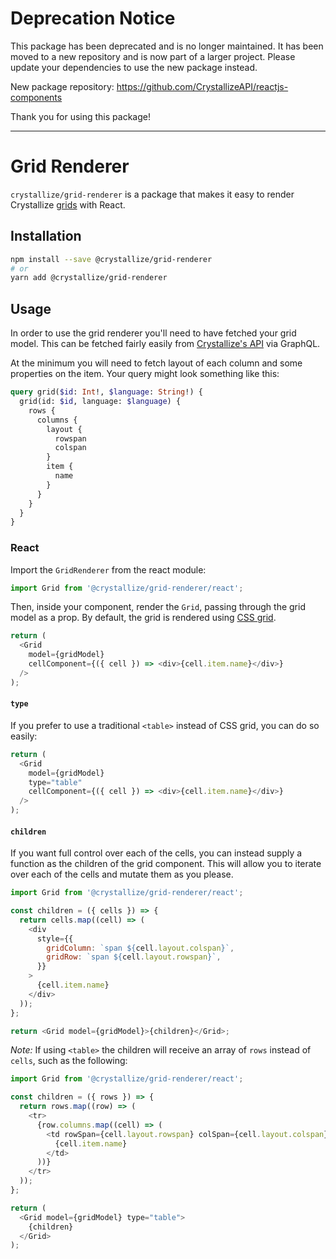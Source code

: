 # Deprecation Notice

This package has been deprecated and is no longer maintained. It has been moved to a new repository and is now part of a larger project. Please update your dependencies to use the new package instead.

New package repository: https://github.com/CrystallizeAPI/reactjs-components

Thank you for using this package!

---

# Grid Renderer

`crystallize/grid-renderer` is a package that makes it easy to render
Crystallize [grids][0] with React.

## Installation

```sh
npm install --save @crystallize/grid-renderer
# or
yarn add @crystallize/grid-renderer
```

## Usage

In order to use the grid renderer you'll need to have fetched your grid model.
This can be fetched fairly easily from [Crystallize's API][1] via GraphQL.

At the minimum you will need to fetch layout of each column and some properties
on the item. Your query might look something like this:

```graphql
query grid($id: Int!, $language: String!) {
  grid(id: $id, language: $language) {
    rows {
      columns {
        layout {
          rowspan
          colspan
        }
        item {
          name
        }
      }
    }
  }
}
```

### React

Import the `GridRenderer` from the react module:

```js
import Grid from '@crystallize/grid-renderer/react';
```

Then, inside your component, render the `Grid`, passing through the grid model
as a prop. By default, the grid is rendered using [CSS grid][2].

```js
return (
  <Grid
    model={gridModel}
    cellComponent={({ cell }) => <div>{cell.item.name}</div>}
  />
);
```

#### `type`

If you prefer to use a traditional `<table>` instead of CSS grid, you can do so
easily:

```js
return (
  <Grid
    model={gridModel}
    type="table"
    cellComponent={({ cell }) => <div>{cell.item.name}</div>}
  />
);
```

#### `children`

If you want full control over each of the cells, you can instead supply a
function as the children of the grid component. This will allow you to iterate
over each of the cells and mutate them as you please.

```js
import Grid from '@crystallize/grid-renderer/react';

const children = ({ cells }) => {
  return cells.map((cell) => (
    <div
      style={{
        gridColumn: `span ${cell.layout.colspan}`,
        gridRow: `span ${cell.layout.rowspan}`,
      }}
    >
      {cell.item.name}
    </div>
  ));
};

return <Grid model={gridModel}>{children}</Grid>;
```

_Note:_ If using `<table>` the children will receive an array of `rows` instead
of `cells`, such as the following:

```js
import Grid from '@crystallize/grid-renderer/react';

const children = ({ rows }) => {
  return rows.map((row) => (
    <tr>
      {row.columns.map((cell) => (
        <td rowSpan={cell.layout.rowspan} colSpan={cell.layout.colspan}>
          {cell.item.name}
        </td>
      ))}
    </tr>
  ));
};

return (
  <Grid model={gridModel} type="table">
    {children}
  </Grid>
);
```

[0]: https://crystallize.com/learn/user-guides/pim/grids
[1]:
  https://crystallize.com/learn/developer-guides/catalogue-api/querying-the-catalogue
[2]: https://developer.mozilla.org/en-US/docs/Web/CSS/grid
